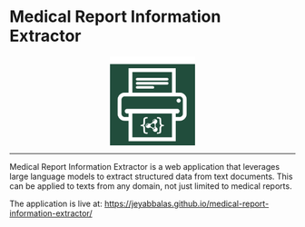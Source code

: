 # Medical Report Information Extractor
<img src="/assets/marie_bg_logo.svg" alt="App logo" width="150" style="display: block; margin-left: auto; margin-right: auto;">
<hr>

Medical Report Information Extractor is a web application that leverages large language models to extract structured data from text documents. This can be applied to texts from any domain, not just limited to medical reports.

The application is live at: https://jeyabbalas.github.io/medical-report-information-extractor/

